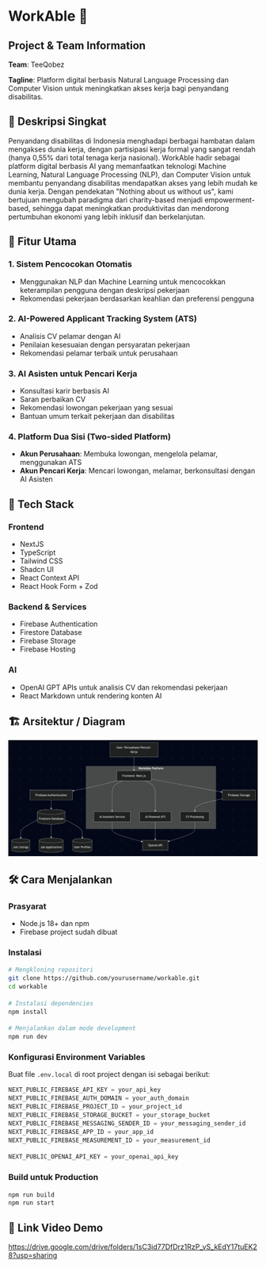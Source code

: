 # WorkAble 🌟

## Project & Team Information

**Team**: TeeQobez

**Tagline**: Platform digital berbasis Natural Language Processing dan Computer Vision untuk meningkatkan akses kerja bagi penyandang disabilitas.

## 🚀 Deskripsi Singkat

Penyandang disabilitas di Indonesia menghadapi berbagai hambatan dalam mengakses dunia kerja, dengan partisipasi kerja formal yang sangat rendah (hanya 0,55% dari total tenaga kerja nasional). WorkAble hadir sebagai platform digital berbasis AI yang memanfaatkan teknologi Machine Learning, Natural Language Processing (NLP), dan Computer Vision untuk membantu penyandang disabilitas mendapatkan akses yang lebih mudah ke dunia kerja. Dengan pendekatan "Nothing about us without us", kami bertujuan mengubah paradigma dari charity-based menjadi empowerment-based, sehingga dapat meningkatkan produktivitas dan mendorong pertumbuhan ekonomi yang lebih inklusif dan berkelanjutan.

## 🎯 Fitur Utama

### 1. Sistem Pencocokan Otomatis

- Menggunakan NLP dan Machine Learning untuk mencocokkan keterampilan pengguna dengan deskripsi pekerjaan
- Rekomendasi pekerjaan berdasarkan keahlian dan preferensi pengguna

### 2. AI-Powered Applicant Tracking System (ATS)

- Analisis CV pelamar dengan AI
- Penilaian kesesuaian dengan persyaratan pekerjaan
- Rekomendasi pelamar terbaik untuk perusahaan

### 3. AI Asisten untuk Pencari Kerja

- Konsultasi karir berbasis AI
- Saran perbaikan CV
- Rekomendasi lowongan pekerjaan yang sesuai
- Bantuan umum terkait pekerjaan dan disabilitas

### 4. Platform Dua Sisi (Two-sided Platform)

- **Akun Perusahaan**: Membuka lowongan, mengelola pelamar, menggunakan ATS
- **Akun Pencari Kerja**: Mencari lowongan, melamar, berkonsultasi dengan AI Asisten

## 🧠 Tech Stack

### Frontend

- NextJS
- TypeScript
- Tailwind CSS
- Shadcn UI
- React Context API
- React Hook Form + Zod

### Backend & Services

- Firebase Authentication
- Firestore Database
- Firebase Storage
- Firebase Hosting

### AI

- OpenAI GPT APIs untuk analisis CV dan rekomendasi pekerjaan
- React Markdown untuk rendering konten AI

## 🏗️ Arsitektur / Diagram

![Diagram Alur](public/docs/diagram-alur.jpeg)

## 🛠️ Cara Menjalankan

### Prasyarat

- Node.js 18+ dan npm
- Firebase project sudah dibuat

### Instalasi

```bash
# Mengkloning repositori
git clone https://github.com/yourusername/workable.git
cd workable

# Instalasi dependencies
npm install

# Menjalankan dalam mode development
npm run dev
```

### Konfigurasi Environment Variables

Buat file `.env.local` di root project dengan isi sebagai berikut:

```javascript
NEXT_PUBLIC_FIREBASE_API_KEY = your_api_key
NEXT_PUBLIC_FIREBASE_AUTH_DOMAIN = your_auth_domain
NEXT_PUBLIC_FIREBASE_PROJECT_ID = your_project_id
NEXT_PUBLIC_FIREBASE_STORAGE_BUCKET = your_storage_bucket
NEXT_PUBLIC_FIREBASE_MESSAGING_SENDER_ID = your_messaging_sender_id
NEXT_PUBLIC_FIREBASE_APP_ID = your_app_id
NEXT_PUBLIC_FIREBASE_MEASUREMENT_ID = your_measurement_id

NEXT_PUBLIC_OPENAI_API_KEY = your_openai_api_key
```

### Build untuk Production

```bash
npm run build
npm run start
```

## 📸 Link Video Demo

https://drive.google.com/drive/folders/1sC3id77DfDrz1RzP_vS_kEdY17tuEK28?usp=sharing
